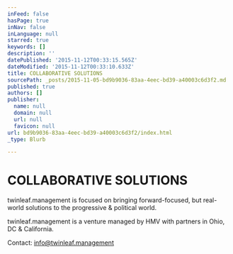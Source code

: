 ```yaml
---
inFeed: false
hasPage: true
inNav: false
inLanguage: null
starred: true
keywords: []
description: ''
datePublished: '2015-11-12T00:33:15.565Z'
dateModified: '2015-11-12T00:33:10.633Z'
title: COLLABORATIVE SOLUTIONS
sourcePath: _posts/2015-11-05-bd9b9036-83aa-4eec-bd39-a40003c6d3f2.md
published: true
authors: []
publisher:
  name: null
  domain: null
  url: null
  favicon: null
url: bd9b9036-83aa-4eec-bd39-a40003c6d3f2/index.html
_type: Blurb

---
```

# COLLABORATIVE SOLUTIONS

twinleaf.management is focused on bringing forward-focused, but real-world solutions to the progressive & political world.

twinleaf.management is a venture managed by HMV with partners in Ohio, DC & California.  

Contact: info@twinleaf.management